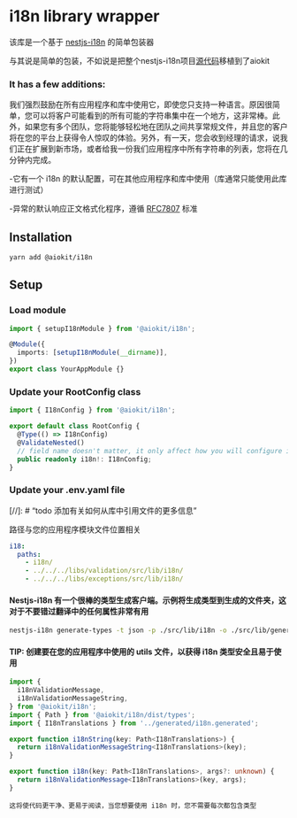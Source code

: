 # i18n library wrapper

该库是一个基于 [nestjs-i18n](https://nestjs-i18n.com/) 的简单包装器

与其说是简单的包装，不如说是把整个nestjs-i18n项目[源代码](https://github.com/toonvanstrijp/nestjs-i18n/tree/main)移植到了aiokit

### It has a few additions:

我们强烈鼓励在所有应用程序和库中使用它，即使您只支持一种语言。原因很简单，您可以将客户可能看到的所有可能的字符串集中在一个地方，这非常棒。此外，如果您有多个团队，您将能够轻松地在团队之间共享常规文件，并且您的客户将在您的平台上获得令人惊叹的体验。另外，有一天，您会收到经理的请求，说我们正在扩展到新市场，或者给我一份我们应用程序中所有字符串的列表，您将在几分钟内完成。

-它有一个 i18n 的默认配置，可在其他应用程序和库中使用（库通常只能使用此库进行测试）

-异常的默认响应正文格式化程序，遵循 [RFC7807](https://www.rfc-editor.org/rfc/rfc7807#section-3.1) 标准

## Installation

```bash
yarn add @aiokit/i18n
```

## Setup

### Load module

```typescript
import { setupI18nModule } from '@aiokit/i18n';

@Module({
  imports: [setupI18nModule(__dirname)],
})
export class YourAppModule {}
```

### Update your RootConfig class

```typescript
import { I18nConfig } from '@aiokit/i18n';

export default class RootConfig {
  @Type(() => I18nConfig)
  @ValidateNested()
  // field name doesn't matter, it only affect how you will configure it in your .env.yaml file
  public readonly i18n!: I18nConfig;
}
```

### Update your .env.yaml file

[//]: # “todo 添加有关如何从库中引用文件的更多信息”

路径与您的应用程序模块文件位置相关

```yaml
i18:
  paths:
    - i18n/
    - ../../../libs/validation/src/lib/i18n/
    - ../../../libs/exceptions/src/lib/i18n/
```

#### Nestjs-i18n 有一个很棒的类型生成客户端。示例将生成类型到生成的文件夹，这对于不要错过翻译中的任何属性非常有用

```bash
nestjs-i18n generate-types -t json -p ./src/lib/i18n -o ./src/lib/generated/i18n.generated.ts -w
```

#### TIP: 创建要在您的应用程序中使用的 utils 文件，以获得 i18n 类型安全且易于使用

```typescript
import {
  i18nValidationMessage,
  i18nValidationMessageString,
} from '@aiokit/i18n';
import { Path } from '@aiokit/i18n/dist/types';
import { I18nTranslations } from '../generated/i18n.generated';

export function i18nString(key: Path<I18nTranslations>) {
  return i18nValidationMessageString<I18nTranslations>(key);
}

export function i18n(key: Path<I18nTranslations>, args?: unknown) {
  return i18nValidationMessage<I18nTranslations>(key, args);
}
```

`这将使代码更干净、更易于阅读，当您想要使用 i18n 时，您不需要每次都包含类型`
